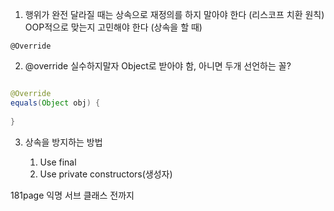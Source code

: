 1. 행위가 완전 달라질 때는 상속으로 재정의를 하지 말아야 한다 (리스코프 치환 원칙)
    OOP적으로 맞는지 고민해야 한다 (상속을 할 때)

```
@Override

```

2. @override 실수하지말자 Object로 받아야 함, 아니면 두개 선언하는 꼴?
```java

@Override
equals(Object obj) {
    
}
```
    
3. 상속을 방지하는 방법

    1. Use final
    2. Use private constructors(생성자)


181page 익명 서브 클래스 전까지